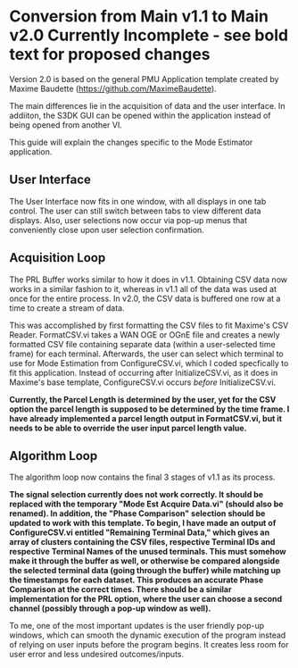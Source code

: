 # Conversion from Main v1.1 to Main v2.0 **Currently Incomplete - see bold text for proposed changes**

Version 2.0 is based on the general PMU Application template created by Maxime Baudette (https://github.com/MaximeBaudette).

The main differences lie in the acquisition of data and the user interface. In addiiton, the S3DK GUI can be opened within the application
instead of being opened from another VI.

This guide will explain the changes specific to the Mode Estimator application.

## User Interface

The User Interface now fits in one window, with all displays in one tab control. The user can still switch between tabs to view different
data displays. Also, user selections now occur via pop-up menus that conveniently close upon user selection confirmation.

## Acquisition Loop

The PRL Buffer works similar to how it does in v1.1. Obtaining CSV data now works in a similar fashion to it, whereas in v1.1 all of the
data was used at once for the entire process. In v2.0, the CSV data is buffered one row at a time to create a stream of data.

This was accomplished by first formatting the CSV files to fit Maxime's CSV Reader. FormatCSV.vi takes a WAN OGE or OGnE file and creates a
newly formatted CSV file containing separate data (within a user-selected time frame) for each terminal. Afterwards, the user can select
which terminal to use for Mode Estimation from ConfigureCSV.vi, which I coded specfically to fit this application. Instead of occurring after
InitializeCSV.vi, as it does in Maxime's base template, ConfigureCSV.vi occurs *before* InitializeCSV.vi.

**Currently, the Parcel Length is determined by the user, yet for the CSV option the parcel length is supposed to be determined by the time
frame. I have already implemented a parcel length output in FormatCSV.vi, but it needs to be able to override the user input parcel length
value.**

## Algorithm Loop

The algorithm loop now contains the final 3 stages of v1.1 as its process. 

**The signal selection currently does not work correctly. It should be replaced with the temporary "Mode Est Acquire Data.vi" (should also 
be renamed). In addition, the "Phase Comparison" selection should be updated to work with this template. To begin, I have made an output of
ConfigureCSV.vi entitled "Remaining Terminal Data," which gives an array of clusters containing the CSV files, respective Terminal IDs and
respective Terminal Names of the unused terminals. This must somehow make it through the buffer as well, or otherwise be compared alongside
the selected terminal data (going through the buffer) while matching up the timestamps for each dataset. This produces an accurate Phase
Comparison at the correct times. There should be a similar implementation for the PRL option, where the user can choose a second channel
(possibly through a pop-up window as well).**



To me, one of the most important updates is the user friendly pop-up windows, which can smooth the dynamic execution of the program 
instead of relying on user inputs before the program begins. It creates less room for user error and less undesired outcomes/inputs.
